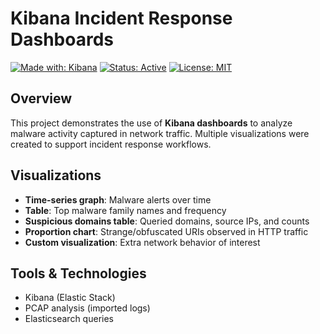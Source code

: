 # Kibana Incident Response Dashboards

[![Made with: Kibana](https://img.shields.io/badge/Made%20with-Kibana-informational)](#)
[![Status: Active](https://img.shields.io/badge/Status-Active-success)](#)
[![License: MIT](https://img.shields.io/badge/License-MIT-yellow.svg)](LICENSE)

## Overview
This project demonstrates the use of **Kibana dashboards** to analyze malware activity captured in network traffic. Multiple visualizations were created to support incident response workflows.

## Visualizations
- **Time-series graph**: Malware alerts over time
- **Table**: Top malware family names and frequency
- **Suspicious domains table**: Queried domains, source IPs, and counts
- **Proportion chart**: Strange/obfuscated URIs observed in HTTP traffic
- **Custom visualization**: Extra network behavior of interest

## Tools & Technologies
- Kibana (Elastic Stack)
- PCAP analysis (imported logs)
- Elasticsearch queries
